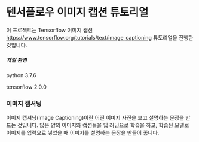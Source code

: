 # 텐서플로우 이미지 캡션 튜토리얼

이 프로젝트는  Tensorflow 이미지 캡션 https://www.tensorflow.org/tutorials/text/image_captioning 튜토리얼을 진행한 것입니다.

##### 개발 환경

python 3.7.6

tensorflow 2.0.0



### 이미지 캡셔닝

이미지 캡셔닝(Image Captioning)이란 어떤 이미지 사진을 보고 설명하는 문장을 만드는 것입니다. 많은 양의 이미지와 캡션들을 딥 러닝으로 학습을 하고, 학습된 모델로 이미지를 입력으로 넣었을 때 이미지를 설명하는 문장을 만들어 줍니다.


